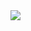 

<img src="https://komarev.com/ghpvc/?username=mmargowski&color=blue&style=flat-square" align="left"/>
